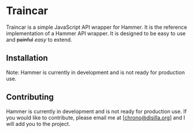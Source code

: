 # Traincar

Traincar is a simple JavaScript API wrapper for Hammer. It is the reference implementation of a Hammer API wrapper. It is designed to be easy to use and ~~painful~~ *easy* to extend.

## Installation

Note: Hammer is currently in development and is not ready for production use.

## Contributing

Hammer is currently in development and is not ready for production use. If you would like to contribute, please email me at [chrono@disilla.org] and I will add you to the project.
